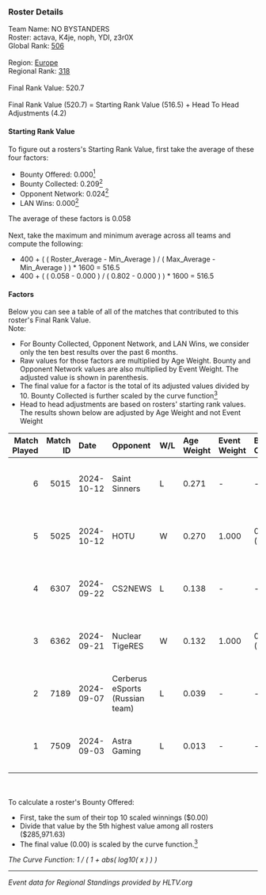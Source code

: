 ### Roster Details<br />
Team Name: NO BYSTANDERS<br />
Roster: actava, K4je, noph, YDI, z3r0X<br />
Global Rank: [506](../../standings_global_2025_02_28.md)<br />
<br />
Region: [Europe]( ../../standings_europe_2025_02_28.md)<br />
Regional Rank: [318]( ../../standings_europe_2025_02_28.md)<br />
<br />
Final Rank Value:  520.7<br />
<br />
Final Rank Value (520.7) = Starting Rank Value (516.5) + Head To Head Adjustments (4.2)<br />

#### Starting Rank Value<br />
To figure out a rosters's Starting Rank Value, first take the average of these four factors:<br />
- Bounty Offered: 0.000[<sup>1</sup>](#table2)
- Bounty Collected: 0.209[<sup>2</sup>](#table1)
- Opponent Network: 0.024[<sup>2</sup>](#table1)
- LAN Wins: 0.000[<sup>2</sup>](#table1)

The average of these factors is 0.058<br />
<br />
Next, take the maximum and minimum average across all teams and compute the following:<br />
- 400 + ( ( Roster_Average - Min_Average ) / ( Max_Average - Min_Average ) ) * 1600 = 516.5
- 400 + ( ( 0.058 - 0.000 ) / ( 0.802 - 0.000 ) ) * 1600 = 516.5


#### Factors<br />
Below you can see a table of all of the matches that contributed to this roster's Final Rank Value.<br />
Note:<br />

- For Bounty Collected, Opponent Network, and LAN Wins, we consider only the ten best results over the past 6 months.
- Raw values for those factors are multiplied by Age Weight. Bounty and Opponent Network values are also multiplied by Event Weight. The adjusted value is shown in parenthesis.
- The final value for a factor is the total of its adjusted values divided by 10. Bounty Collected is further scaled by the curve function[<sup>3</sup>](#curveFunction)
- Head to head adjustments are based on rosters' starting rank values. The results shown below are adjusted by Age Weight and not Event Weight
<span id="table1"></span><br />


| Match Played | Match ID | Date       | Opponent                        | W/L | Age Weight | Event Weight | Bounty Collected | Opponent Network | LAN Wins  | H2H Adj. | Roster                         |
| -: | -: | :- | :- | :- | :- | :- | :- | :- | :- | -: | :- |
|            6 |     5015 | 2024-10-12 | Saint Sinners                   | L   | 0.271      | -            | -                | -                | -         |    -4.56 | actava, K4je, noph, YDI, z3r0X |
|            5 |     5025 | 2024-10-12 | HOTU                            | W   | 0.270      | 1.000        | 0.004 (0.001)    | 0.637 (0.172)    | 0 (0.000) |     7.58 | actava, K4je, noph, YDI, z3r0X |
|            4 |     6307 | 2024-09-22 | CS2NEWS                         | L   | 0.138      | -            | -                | -                | -         |    -1.91 | actava, K4je, noph, YDI, z3r0X |
|            3 |     6362 | 2024-09-21 | Nuclear TigeRES                 | W   | 0.132      | 1.000        | 0.005 (0.001)    | 0.531 (0.070)    | 0 (0.000) |     3.83 | actava, K4je, noph, YDI, z3r0X |
|            2 |     7189 | 2024-09-07 | Cerberus eSports (Russian team) | L   | 0.039      | -            | -                | -                | -         |    -0.44 | actava, K4je, noph, YDI, z3r0X |
|            1 |     7509 | 2024-09-03 | Astra Gaming                    | L   | 0.013      | -            | -                | -                | -         |    -0.26 | actava, K4je, noph, YDI, z3r0X |

<br />
<span id="table2"></span><br />
To calculate a roster's Bounty Offered:<br />

- First, take the sum of their top 10 scaled winnings ($0.00)
- Divide that value by the 5th highest value among all rosters ($285,971.63)
- The final value (0.00) is scaled by the curve function.[<sup>3</sup>](#curveFunction)

<span id="curveFunction"></span>_The Curve Function: 1 / ( 1 + abs( log10( x ) ) )_<br />

---
_Event data for Regional Standings provided by HLTV.org_<br />
